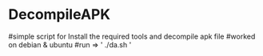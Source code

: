 # DecompileAPK
#simple script for Install the required tools and decompile apk file
#worked on debian & ubuntu
#run => ' ./da.sh '
